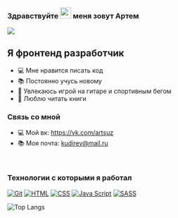 ### Здравствуйте <img src="https://media.giphy.com/media/hvRJCLFzcasrR4ia7z/giphy.gif" width="25px"> меня зовут Артем 
![](https://komarev.com/ghpvc/?username=Artem-suz)
## Я фронтенд разработчик
- 💻 Мне нравится писать код
- 📚 Постоянно учусь новому
- 🎸 Увлекаюсь игрой на гитаре и спортивным бегом
- 📘 Люблю читать книги

### Связь со мной
- 💻 Мой вк: https://vk.com/artsuz
- 📚 Моя почта: kudirev@mail.ru




<br />

### Технологии с которыми я работал

[![Git](https://shields.io/badge/-Git-f0efe7?logo=git&style=for-the-badge)](https://git-scm.com/)
[![HTML](https://shields.io/badge/-HTML5-E34F26?logo=html5&style=for-the-badge&logoColor=fff)](https://html5book.ru/html-html5/)
[![CSS](https://shields.io/badge/-CSS3-1572B6?logo=css3&style=for-the-badge&logoColor=fff)](https://html5book.ru/osnovy-css/)
[![Java Script](https://shields.io/badge/-Java_Script-F7DF1E?logo=javascript&style=for-the-badge&logoColor=222)](https://learn.javascript.ru/)
[![SASS](https://img.shields.io/badge/-Sass-333333?style=for-the-badge&logo=sass)](https://sass-scss.ru/)


![Top Langs](https://github-readme-stats.vercel.app/api/top-langs/?username=Artem-suz&layout=compact)

